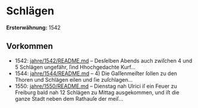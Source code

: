 # Schlägen

**Ersterwähnung:** 1542

## Vorkommen
- 1542: [jahre/1542/README.md](../jahre/1542/README.md) – Desſelben
Abends auch zwiſchen 4 und 5 Schlägen ungefähr, ſind
Hhochgedachte Kurf...
- 1544: [jahre/1544/README.md](../jahre/1544/README.md) – 4) Die Gaſſenmeiſter ſollen zu den Thoren und
Schlägen eilen und ſie zuſchlagen...
- 1550: [jahre/1550/README.md](../jahre/1550/README.md) – Dienstag nah Ulrici iſ ein Feuer zu Freiburg bald
nah 12 Schlägen zu Mittag ausgekommen, und iſt die
ganze Stadt neben dem Rathauſe der meiſ...
